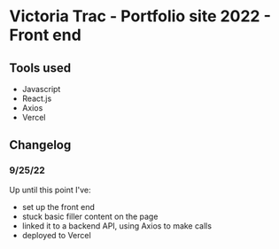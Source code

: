 # Victoria Trac - Portfolio site 2022 - Front end

## Tools used
- Javascript
- React.js
- Axios
- Vercel

## Changelog

### 9/25/22
Up until this point I've:
- set up the front end
- stuck basic filler content on the page
- linked it to a backend API, using Axios to make calls
- deployed to Vercel